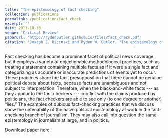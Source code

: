 ```yaml
---
title: "The epistemology of fact checking"
collection: publications
permalink: /publication/fact_check
excerpt: ''
date: 2013-10-30
venue: 'Critical Review'
paperurl: 'http://rydenbutler.github.io/files/fact_check.pdf'
citation: 'Joseph E. Uscinski and Ryden W. Butler. "The epistemology of fact checking." Critical Review 25.2 (2013): 162-180.'
---
```

Fact checking has become a prominent facet of political news coverage, but it employs a variety of objectionable methodological practices, such as treating a statement containing multiple facts as if it were a single fact and categorizing as accurate or inaccurate predictions of events yet to occur. These practices share the tacit presupposition that there cannot be genuine political debate about facts, because facts are unambiguous and not subject to interpretation. Therefore, when the black-and-white facts --- as they appear to the fact checkers --- conflict with the claims produced by politicians, the fact checkers are able to see only (to one degree or another) “lies.” The examples of dubious fact-checking practices that we discuss show the untenability of the naïve political epistemology at work in the fact-checking branch of journalism. They may also call into question the same epistemology in journalism at large, and in politics.



[Download paper here](http://rydenbutler.github.io/files/fact_check.pdf)